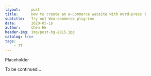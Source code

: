 ```yaml
---
layout:     post
title:      How to create an e-Commerce website with Word-press ?
subtitle:   Try out Woo-commerce plug-ins  
date:       2020-05-16
author:     Chen HE
header-img: img/post-bg-2015.jpg
catalog: true
tags:
    - IT
---
```


Placeholder 

To be continued...
